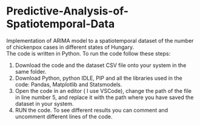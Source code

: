 # Predictive-Analysis-of-Spatiotemporal-Data
Implementation of ARIMA model to a spatiotemporal dataset of the number of chickenpox cases in different states of Hungary.  
The code is written in Python.
To run the code follow these steps:
1. Download the code and the dataset CSV file onto your system in the same folder.
2. Download Python, python IDLE, PIP and all the libraries used in the code: Pandas, Matplotlib and Statsmodels.
3. Open the code in an editor ( I use VSCode), change the path of the file in line number 5, and replace it with the path where you have saved the dataset in your system.
4. RUN the code.
To see different results you can comment and uncomment different lines of the code. 
